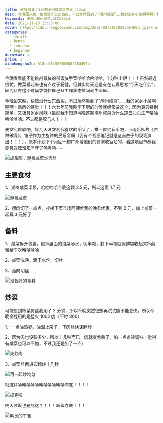 ```yaml
---
title: 省钱菜谱：3元的潮州咸菜炒肉丝（1min）
desc: 今晚回来晚，依然没什么东西买，不过居然看到了“潮州咸菜”……我的家乡小菜啊啊啊！熟悉的感觉！！！六七年前我刚学下厨的时候就经常做这个，因为真的特别简单，又极具家乡风味（虽然我不知道今晚这颗潮州咸菜为什么跑去汕头生产哈哈哈哈哈哈…不过都是胶己人！！！
keywords: 潮州,潮州咸菜,咸菜炒肉丝
date: 2021-11-10 23:23:00
cover: https://cdn.chengpeiquan.com/img/2022/02/20220203164003.jpg?x-oss-process=image/interlace,1
categories:
  - thrift
  - bento
  - teochew
  - beginner
duration: 1
price: 3
xiaohongshuId: 618be40f000000002103d97b
---
```


今晚看看能不能挑战最快的带饭快手菜哈哈哈哈哈哈，1 分钟出炉！！！虽然最近很忙，做菜看起来也有点过于将就，但其实每天还是有在认真思考“今天吃什么”，因为只有这个时候才能把自己从工作状态拉回到生活里。

今晚回来晚，依然没什么东西买，不过居然看到了“潮州咸菜”……我的家乡小菜啊啊啊！熟悉的感觉！！！六七年前我刚学下厨的时候就经常做这个，因为真的特别简单，又极具家乡风味（虽然我不知道今晚这颗潮州咸菜为什么跑去汕头生产哈哈哈哈哈哈…不过都是胶己人！！！

先安利首歌吧，好几天没安利我喜欢的乐队了，推一首纯音乐吧，小雨乐队的《苦林破青》，笛子作为主旋律的民乐金属（我有个视频笔记就是这首曲子的现场演出！！！），原本计划下个月回一趟广州看他们的巡演收官站的，看这项目节奏我感觉我还是走不开了呜呜呜……

![成品图：潮州咸菜炒肉丝](https://cdn.chengpeiquan.com/img/2022/02/20220203164101.jpg?x-oss-process=image/interlace,1)

## 主要食材

1、潮州咸菜半颗，哈哈哈哈今晚这颗 3.5 元，所以这里 1.7 元

![潮州咸菜](https://cdn.chengpeiquan.com/img/2022/02/20220203164100.jpg?x-oss-process=image/interlace,1)

2、瘦肉切了一点点，按楼下菜市场阿姨给我的晚市优惠，不到 2 元，加上咸菜一起算 3 元好了

## 备料

1、咸菜拆开包装，倒掉里面的泡菜汤水，切半颗，剩下半颗就保鲜袋收起来冷藏留给下次哈哈哈哈

2、咸菜洗净，滴干水份，切丝

3、瘦肉切丝

![准备好的食材](https://cdn.chengpeiquan.com/img/2022/02/20220203164059.jpg?x-oss-process=image/interlace,1)

## 炒菜

可能想到榨菜肉丝我用了 2 分钟，所以今晚突然很想再试试能不能更快，所以今晚全程用的是猛火 1000 度（平时 800）

1、一点油热锅，油温上来了，下肉丝快速翻炒

2、因为肉也没有多少，所以十几秒而已，肉就变色熟了，加一点点盐调味（觉得有咸菜也可以不加，不过我还是加了一点）

![先炒肉](https://cdn.chengpeiquan.com/img/2022/02/20220203164102.jpg?x-oss-process=image/interlace,1)

3、咸菜丝倒进去翻炒十几秒

![再一起炒均匀](https://cdn.chengpeiquan.com/img/2022/02/20220203164103.jpg?x-oss-process=image/interlace,1)

就这样哈哈哈哈哈哈哈哈哈哈哈搞定！！！！

![搞定啦](https://cdn.chengpeiquan.com/img/2022/02/20220203164058.jpg?x-oss-process=image/interlace,1)

明天带饭也是吃这个！！！超级方便！！！

![明天的午餐](https://cdn.chengpeiquan.com/img/2022/02/20220203164057.jpg?x-oss-process=image/interlace,1)
